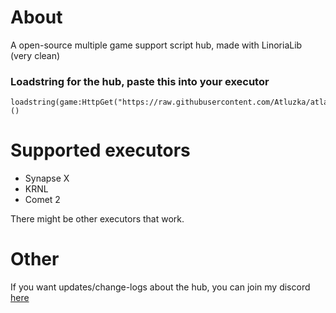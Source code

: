 # About

A open-source multiple game support script hub, made with LinoriaLib (very clean)

### Loadstring for the hub, paste this into your executor
```
loadstring(game:HttpGet("https://raw.githubusercontent.com/Atluzka/atlashub/main/atlashub.lua",true))()
```
# Supported executors

- Synapse X
- KRNL
- Comet 2

There might be other executors that work.

# Other

If you want updates/change-logs about the hub, you can join my discord [here](https://discord.gg/e8hX7qZydv)
